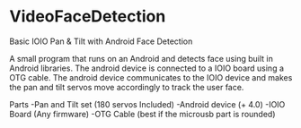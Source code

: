 # VideoFaceDetection
Basic IOIO Pan &amp; Tilt with Android Face Detection

A small program that runs on an Android and detects face using built in Android libraries. The android device is connected to a IOIO board using a OTG cable. The android device communicates to the IOIO device and makes the pan and tilt servos move accordingly to track the user face.

Parts
-Pan and Tilt set (180 servos Included)
-Android device (+ 4.0)
-IOIO Board (Any firmware)
-OTG Cable (best if the microusb part is rounded)

